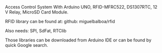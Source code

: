 Access Control System With Arduino UNO, RFID-MFRC522, DS1307RTC, 12 V Relay, MicroSD Card Module.

RFID library can be found at:
github: miguelbalboa/rfid

Also needs:
SPI,
SdFat,
RTClib

Those libraries can be downloaded from Arduino IDE or can be found by quick Google search.
